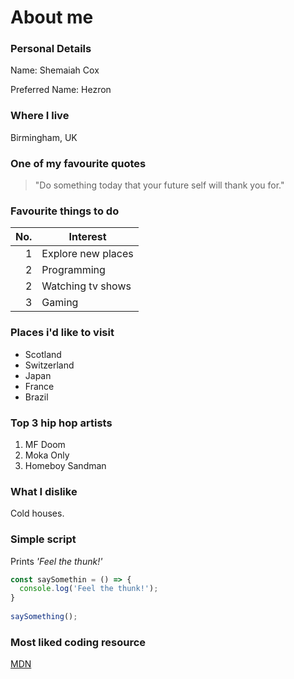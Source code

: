 # About me

### Personal Details 

Name: Shemaiah Cox

Preferred Name: Hezron

### Where I live

Birmingham, UK

### One of my favourite quotes

> "Do something today that your future self will thank you for."

### Favourite things to do

| No.  | Interest                  |
|-----:|---------------------------|
|     1| Explore new places        |
|     2| Programming               |
|     2| Watching tv shows         |
|     3| Gaming                    |


### Places i'd like to visit

- Scotland
- Switzerland
- Japan
- France
- Brazil


### Top 3 hip hop artists

1. MF Doom
2. Moka Only
3. Homeboy Sandman

### What I dislike

Cold houses.

### Simple script

Prints *'Feel the thunk!'* 

```javascript
const saySomethin = () => {
  console.log('Feel the thunk!');
}
  
saySomething();
```

### Most liked coding resource

[MDN](https://developer.mozilla.org/en-US/)
